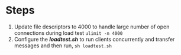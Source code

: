 # Steps
1. Update file descriptors to 4000 to handle large number of open connections during load test `ulimit -n 4000`
2. Configure the ***loadtest.sh*** to run clients concurrently and transfer messages and then run, `sh loadtest.sh`